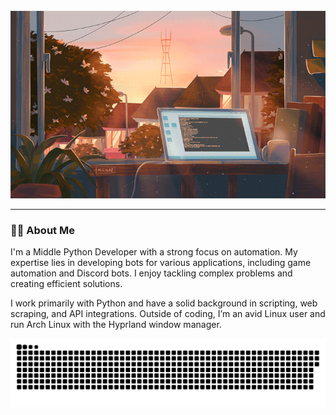 <br clear="both">

<div align="center">
  <img height="300" width="600" src="assets/banner.gif"/>
</div>

---

### 👨‍🦽 About Me
I'm a Middle Python Developer with a strong focus on automation. My expertise lies in developing bots for various applications, including game automation and Discord bots. I enjoy tackling complex problems and creating efficient solutions.

I work primarily with Python and have a solid background in scripting, web scraping, and API integrations. Outside of coding, I’m an avid Linux user and run Arch Linux with the Hyprland window manager.

<p align="center">
 <img width="600" src="assets/snake.svg" alt="snake"/>
</p>